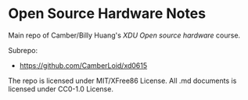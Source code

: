 # Open Source Hardware Notes
Main repo of Camber/Billy Huang's *XDU Open source hardware* course.

Subrepo: 
- https://github.com/CamberLoid/xd0615

The repo is licensed under MIT/XFree86 License.
All .md documents is licensed under CC0-1.0 License.
